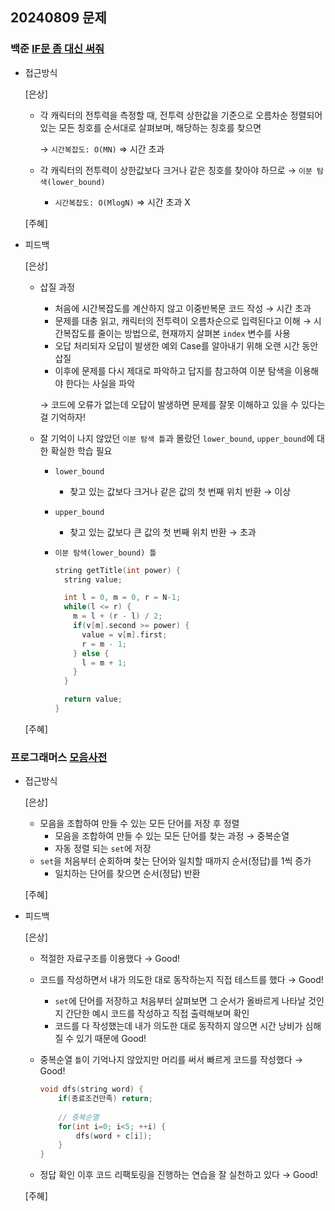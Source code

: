 ## 20240809 문제

### 백준 [IF문 좀 대신 써줘](https://www.acmicpc.net/problem/19637)

- 접근방식

  [은상]
  - 각 캐릭터의 전투력을 측정할 때, 전투력 상한값을 기준으로 오름차순 정렬되어 있는 모든 칭호를 순서대로 살펴보며, 해당하는 칭호를 찾으면
    
    → `시간복잡도: O(MN)` ⇒ 시간 초과
    
  - 각 캐릭터의 전투력이 상한값보다 크거나 같은 칭호를 찾아야 하므로 → `이분 탐색(lower_bound)`
    - `시간복잡도: O(MlogN)` ⇒ 시간 초과 X
  
  [주혜]
  
- 피드백

  [은상]
  - 삽질 과정
    - 처음에 시간복잡도를 계산하지 않고 이중반복문 코드 작성 → 시간 초과
    - 문제를 대충 읽고, 캐릭터의 전투력이 오름차순으로 입력된다고 이해 → 시간복잡도를 줄이는 방법으로, 현재까지 살펴본 `index` 변수를 사용
    - 오답 처리되자 오답이 발생한 예외 Case를 알아내기 위해 오랜 시간 동안 삽질
    - 이후에 문제를 다시 제대로 파악하고 답지를 참고하여 이분 탐색을 이용해야 한다는 사실을 파악
    
    → 코드에 오류가 없는데 오답이 발생하면 문제를 잘못 이해하고 있을 수 있다는 걸 기억하자!
    
  - 잘 기억이 나지 않았던 `이분 탐색 틀`과 몰랐던 `lower_bound`, `upper_bound`에 대한 확실한 학습 필요
    - `lower_bound`
        - 찾고 있는 값보다 크거나 같은 값의 첫 번째 위치 반환 → 이상
    - `upper_bound`
        - 찾고 있는 값보다 큰 값의 첫 번째 위치 반환 → 초과
    - `이분 탐색(lower_bound) 틀`
        
        ```cpp
        string getTitle(int power) {
          string value;
        
          int l = 0, m = 0, r = N-1;
          while(l <= r) {
            m = l + (r - l) / 2;
            if(v[m].second >= power) {
              value = v[m].first;
              r = m - 1;
            } else {
              l = m + 1;
            }
          }
        
          return value;
        }
        ```
  
  [주혜]


### 프로그래머스 [모음사전](https://school.programmers.co.kr/learn/courses/30/lessons/84512)

- 접근방식

  [은상]
  - 모음을 조합하여 만들 수 있는 모든 단어를 저장 후 정렬
    - 모음을 조합하여 만들 수 있는 모든 단어를 찾는 과정 → 중복순열
    - 자동 정렬 되는 `set`에 저장
  - `set`을 처음부터 순회하며 찾는 단어와 일치할 때까지 순서(정답)를 1씩 증가
    - 일치하는 단어를 찾으면 순서(정답) 반환

  [주혜]

  
- 피드백

  [은상]
  - 적절한 자료구조를 이용했다 → Good!
  - 코드를 작성하면서 내가 의도한 대로 동작하는지 직접 테스트를 했다 → Good!
    - `set`에 단어를 저장하고 처음부터 살펴보면 그 순서가 올바르게 나타날 것인지 간단한 예시 코드를 작성하고 직접 출력해보며 확인
    - 코드를 다 작성했는데 내가 의도한 대로 동작하지 않으면 시간 낭비가 심해질 수 있기 때문에 Good!
  - 중복순열 `틀`이 기억나지 않았지만 머리를 써서 빠르게 코드를 작성했다 → Good!
    
    ```cpp
    void dfs(string word) {
        if(종료조건만족) return;
        
        // 중복순열
        for(int i=0; i<5; ++i) {
            dfs(word + c[i]);
        }
    }
    ```
    
  - 정답 확인 이후 코드 리팩토링을 진행하는 연습을 잘 실천하고 있다 → Good!
  
  [주혜]

  
  
